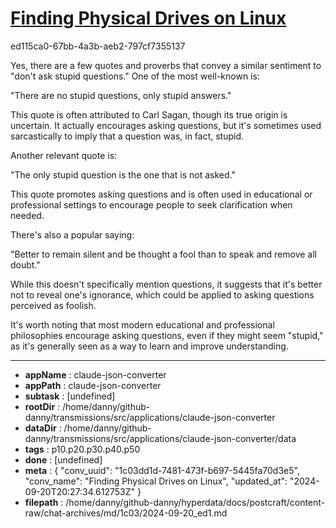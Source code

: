 # [Finding Physical Drives on Linux](https://claude.ai/chat/1c03dd1d-7481-473f-b697-5445fa70d3e5)

ed115ca0-67bb-4a3b-aeb2-797cf7355137

 Yes, there are a few quotes and proverbs that convey a similar sentiment to "don't ask stupid questions." One of the most well-known is:

"There are no stupid questions, only stupid answers."

This quote is often attributed to Carl Sagan, though its true origin is uncertain. It actually encourages asking questions, but it's sometimes used sarcastically to imply that a question was, in fact, stupid.

Another relevant quote is:

"The only stupid question is the one that is not asked."

This quote promotes asking questions and is often used in educational or professional settings to encourage people to seek clarification when needed.

There's also a popular saying:

"Better to remain silent and be thought a fool than to speak and remove all doubt."

While this doesn't specifically mention questions, it suggests that it's better not to reveal one's ignorance, which could be applied to asking questions perceived as foolish.

It's worth noting that most modern educational and professional philosophies encourage asking questions, even if they might seem "stupid," as it's generally seen as a way to learn and improve understanding.

---

* **appName** : claude-json-converter
* **appPath** : claude-json-converter
* **subtask** : [undefined]
* **rootDir** : /home/danny/github-danny/transmissions/src/applications/claude-json-converter
* **dataDir** : /home/danny/github-danny/transmissions/src/applications/claude-json-converter/data
* **tags** : p10.p20.p30.p40.p50
* **done** : [undefined]
* **meta** : {
  "conv_uuid": "1c03dd1d-7481-473f-b697-5445fa70d3e5",
  "conv_name": "Finding Physical Drives on Linux",
  "updated_at": "2024-09-20T20:27:34.612753Z"
}
* **filepath** : /home/danny/github-danny/hyperdata/docs/postcraft/content-raw/chat-archives/md/1c03/2024-09-20_ed1.md